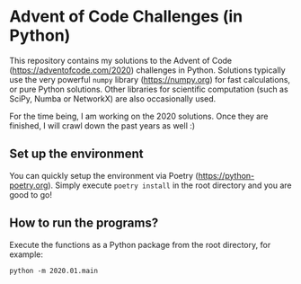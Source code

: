 # Advent of Code Challenges (in Python)

This repository contains my solutions to the Advent of Code (https://adventofcode.com/2020) challenges in Python. Solutions typically use the very powerful `numpy` library (https://numpy.org) for fast calculations, or pure Python solutions. Other libraries for scientific computation (such as SciPy, Numba or NetworkX) are also occasionally used. 

For the time being, I am working on the 2020 solutions. Once they are finished, I will crawl down the past years as well :)

## Set up the environment
You can quickly setup the environment via Poetry (https://python-poetry.org).
Simply execute `poetry install` in the root directory and you are good to go!

## How to run the programs?

Execute the functions as a Python package from the root directory, for example:
```
python -m 2020.01.main
```

